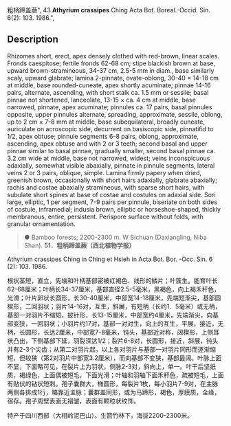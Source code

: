粗柄蹄盖蕨",
43.**Athyrium crassipes** Ching Acta Bot. Boreal.-Occid. Sin. 6(2): 103. 1986.",

## Description
Rhizomes short, erect, apex densely clothed with red-brown, linear scales. Fronds caespitose; fertile fronds 62-68 cm; stipe blackish brown at base, upward brown-stramineous, 34-37 cm, 2.5-5 mm in diam., base similarly scaly, upward glabrate; lamina 2-pinnate, ovate-oblong, 30-40 × 14-18 cm at middle, base rounded-cuneate, apex shortly acuminate; pinnae 14-16 pairs, alternate, ascending, with short stalk ca. 1.5 mm or sessile; basal pinnae not shortened, lanceolate, 13-15 × ca. 4 cm at middle, base narrowed, pinnate, apex acuminate; pinnules ca. 17 pairs, basal pinnules opposite, upper pinnules alternate, spreading, approximate, sessile, oblong, up to 2 cm × 7-8 mm at middle, base subequilateral, broadly cuneate, auriculate on acroscopic side, decurrent on basiscopic side, pinnatifid to 1/2, apex obtuse; pinnule segments 6-8 pairs, oblong, approximate, ascending, apex obtuse and with 2 or 3 teeth; second basal and upper pinnae similar to basal pinnae, gradually smaller, second basal pinnae ca. 3.2 cm wide at middle, base not narrowed, widest; veins inconspicuous adaxially, somewhat visible abaxially, pinnate in pinnule segments, lateral veins 2 or 3 pairs, oblique, simple. Lamina firmly papery when dried, greenish brown, occasionally with short hairs adaxially, glabrate abaxially; rachis and costae abaxially stramineous, with sparse short hairs, with subulate short spines at base of costae and costules on adaxial side. Sori large, elliptic, 1 per segment, 7-9 pairs per pinnule, biseriate on both sides of costule, inframedial; indusia brown, elliptic or horseshoe-shaped, thickly membranous, entire, persistent. Perispore surface without folds, with granular ornamentation.

> ● Bamboo forests; 2200-2300 m. W Sichuan (Daxiangling, Niba Shan).
**51．粗柄蹄盖蕨（西北植物学报）**

Athyrium crassipes Ching in Ching et Hsieh in Acta Bot. Bor. -Occ. Sin. 6 (2): 103. 1986.

根状茎短，直立，先端和叶柄基部密被红褐色、线形的鳞片；叶簇生。能育叶长62-68厘米；叶柄长34-37厘米，基部直径2.5-5毫米，黑褐色，向上褐禾秆色，光滑；叶片卵状长圆形，长30-40厘米，中部宽14-18厘米，先端短渐尖，基部圆楔形，二回羽状；羽片14-16对，互生，斜展，有短柄（长约1．5毫米）或无柄，基部一对羽片不缩短，披针形，长13-15厘米，中部宽约4厘米，先端渐尖，向基部变狭，一回羽状；小羽片约17对，基部一对对生，向上的互生，平展，接近，无柄，长圆形，长达2厘米，中部宽7-8毫米，钝头，基部近对称，阔楔形，上侧耳状凸出，下侧基部下延，羽裂深达1/2；裂片6-8对，长圆形，接近，斜展，钝头并有2-3个尖齿；从第二对羽片起，以上各对羽片与基部一对羽片同形而逐渐缩短，但较狭（第2对羽片中部宽3.2厘米），而向基部不变狭，基部最阔。叶脉上面不显，下面略可见，在裂片上为羽状，侧脉2-3对，斜向上，单一。叶干后坚纸质，褐绿色，上面偶被短毛，下面光滑；叶轴和羽轴下面禾秆色，疏被短毛，上面有贴伏的钻状短刺。孢子囊群大，椭圆形，每裂片1枚，每小羽片7-9对，在主脉两侧各排成1行，略靠近主脉；囊群盖同形，或为马蹄形，褐色，厚膜质，全缘，宿存。孢子周壁表面无褶皱，表面有颗粒状纹饰。

特产于四川西部（大相岭泥巴山）。生箭竹林下，海拔2200-2300米。
